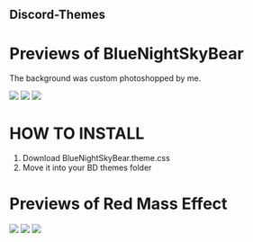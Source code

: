 ## Discord-Themes

# Previews of BlueNightSkyBear
The background was custom photoshopped by me. 

<img src="https://imgur.com/xfp8w5y.jpg">

<img src="https://i.imgur.com/RhuBd9P.jpg">

<img src="https://imgur.com/boqaS8l.jpg">

# HOW TO INSTALL
1) Download BlueNightSkyBear.theme.css
2) Move it into your BD themes folder

# Previews of Red Mass Effect

<img src="https://i.imgur.com/cyyPW9S.jpg">

<img src="https://i.imgur.com/O9nP5YQ.jpg">

<img src="https://i.imgur.com/eWebgC6.jpg">
